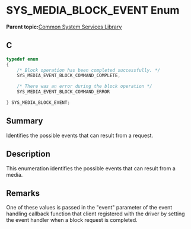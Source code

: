 # SYS\_MEDIA\_BLOCK\_EVENT Enum

**Parent topic:**[Common System Services Library](GUID-B6B51E48-2D3D-42F8-8493-3405F1639A9E.md)

## C

```c
typedef enum
{
    /* Block operation has been completed successfully. */
    SYS_MEDIA_EVENT_BLOCK_COMMAND_COMPLETE,

    /* There was an error during the block operation */
    SYS_MEDIA_EVENT_BLOCK_COMMAND_ERROR

} SYS_MEDIA_BLOCK_EVENT;

```

## Summary

Identifies the possible events that can result from a request.

## Description

This enumeration identifies the possible events that can result from a<br />media.

## Remarks

One of these values is passed in the "event" parameter of the event handling callback function that client registered with the driver by setting the event handler when a block request is completed.

